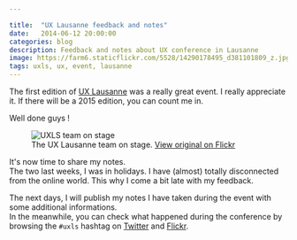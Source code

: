 ```yaml
---

title:  "UX Lausanne feedback and notes"
date:   2014-06-12 20:00:00
categories: blog
description: Feedback and notes about UX conference in Lausanne
image: https://farm6.staticflickr.com/5528/14290178495_d381101809_z.jpg
tags: uxls, ux, event, lausanne
---
```


The first edition of [UX Lausanne](https://2014.uxlausanne.com/) was a really great event. I really appreciate it. If there will be a 2015 edition, you can count me in.

Well done guys !

<figure>
  <img src="https://farm3.staticflickr.com/2901/14286898731_9561c2c73f.jpg" alt="UXLS team on stage">
  <figcaption>
    The UX Lausanne team on stage. <a href="https://www.flickr.com/photos/uxlausanne/14286898731/">View original on Flickr</a>
  </figcaption>
</figure>

It's now time to share my notes.  
The two last weeks, I was in holidays. I have (almost) totally disconnected from the online world. This why I come a bit late with my feedback.

The next days, I will publish my notes I have taken during the event with some additional informations.  
In the meanwhile, you can check what happened during the conference by browsing the `#uxls` hashtag on [Twitter](https://twitter.com/search?q=%23uxls "#uxls tag on Twitter") and [Flickr](https://www.flickr.com/photos/tags/uxls/ "pictures tagged with #uxls on Flickr").
